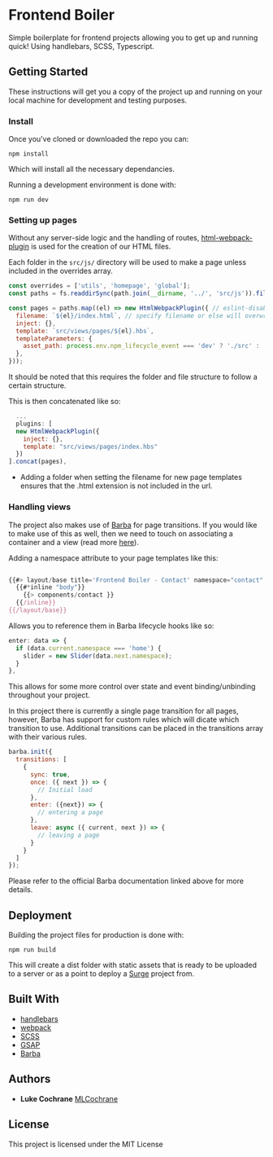 # Frontend Boiler

Simple boilerplate for frontend projects allowing you to get up and running quick! Using handlebars, SCSS, Typescript.

## Getting Started

These instructions will get you a copy of the project up and running on your local machine for development and testing purposes.

### Install

Once you've cloned or downloaded the repo you can:

```
npm install
```

Which will install all the necessary dependancies.

Running a development environment is done with:

```
npm run dev
```

### Setting up pages

Without any server-side logic and the handling of routes, [html-webpack-plugin](https://github.com/jantimon/html-webpack-plugin) is used for the creation of our HTML files.

Each folder in the `src/js/` directory will be used to make a page unless included in the overrides array.

```javascript
const overrides = ['utils', 'homepage', 'global'];
const paths = fs.readdirSync(path.join(__dirname, '../', 'src/js')).filter((el) => overrides.indexOf(el) === -1);

const pages = paths.map((el) => new HtmlWebpackPlugin({ // eslint-disable-line no-new
  filename: `${el}/index.html`, // specify filename or else will overwrite default index.html
  inject: {},
  template: `src/views/pages/${el}.hbs`,
  templateParameters: {
    asset_path: process.env.npm_lifecycle_event === 'dev' ? './src' : '',
  },
}));
```

It should be noted that this requires the folder and file structure to follow a certain structure.

This is then concatenated like so:

```javascript
  ...
  plugins: [
  new HtmlWebpackPlugin({
    inject: {},
    template: "src/views/pages/index.hbs"
  })
].concat(pages),
```

-   Adding a folder when setting the filename for new page templates ensures that the .html extension is not included in the url.

### Handling views

The project also makes use of [Barba](https://github.com/barbajs/barba) for page transitions. If you would like to make use of this as well, then we need to touch on associating a container and a view (read more [here](https://barba.js.org/docs/v2/user/)).

Adding a namespace attribute to your page templates like this:

```javascript

{{#> layout/base title='Frontend Boiler - Contact' namespace="contact" }}
  {{#*inline "body"}}
    {{> components/contact }}
  {{/inline}}
{{/layout/base}}

```

Allows you to reference them in Barba lifecycle hooks like so:

```javascript
enter: data => {
  if (data.current.namespace === 'home') {
    slider = new Slider(data.next.namespace);
  }
},
```

This allows for some more control over state and event binding/unbinding throughout your project.

In this project there is currently a single page transition for all pages, however, Barba has support for custom rules which will dicate which transition to use. Additional transitions can be placed in the transitions array with their various rules.

```javascript
barba.init({
  transitions: [
    {
      sync: true,
      once: ({ next }) => {
        // Initial load
      },
      enter: ({next}) => {
        // entering a page
      },
      leave: async ({ current, next }) => {
        // leaving a page
      }
    }
  ]
});
```

Please refer to the official Barba documentation linked above for more details.

## Deployment

Building the project files for production is done with:

```
npm run build
```

This will create a dist folder with static assets that is ready to be uploaded to a server or as a point to deploy a [Surge](https://surge.sh/) project from.

## Built With

-   [handlebars](https://handlebarsjs.com/)
-   [webpack](https://webpack.js.org/)
-   [SCSS](https://sass-lang.com/)
-   [GSAP](https://greensock.com/gsap)
-   [Barba](https://barba.js.org/)

## Authors

-   **Luke Cochrane** [MLCochrane](https://github.com/MLCochrane/)

## License

This project is licensed under the MIT License
